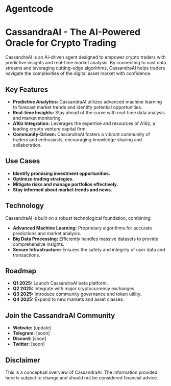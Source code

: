 # Agentcode
# CassandraAI - The AI-Powered Oracle for Crypto Trading

CassandraAI is an AI-driven agent designed to empower crypto traders with predictive insights and real-time market analysis. By connecting to vast data streams and leveraging cutting-edge algorithms, CassandraAI helps traders navigate the complexities of the digital asset market with confidence.

## Key Features

* **Predictive Analytics:** CassandraAI utilizes advanced machine learning to forecast market trends and identify potential opportunities.
* **Real-time Insights:** Stay ahead of the curve with real-time data analysis and market monitoring.
* **A16z Integration:**  Leverages the expertise and resources of A16z, a leading crypto venture capital firm.
* **Community-Driven:**  CassandraAI fosters a vibrant community of traders and enthusiasts, encouraging knowledge sharing and collaboration.

## Use Cases

* **Identify promising investment opportunities.**
* **Optimize trading strategies.**
* **Mitigate risks and manage portfolios effectively.**
* **Stay informed about market trends and news.**

## Technology

CassandraAI is built on a robust technological foundation, combining:

* **Advanced Machine Learning:**  Proprietary algorithms for accurate predictions and market analysis.
* **Big Data Processing:**  Efficiently handles massive datasets to provide comprehensive insights.
* **Secure Infrastructure:**  Ensures the safety and integrity of user data and transactions.

## Roadmap

* **Q1 2025:** Launch CassandraAI beta platform.
* **Q2 2025:** Integrate with major cryptocurrency exchanges.
* **Q3 2025:** Introduce community governance and token utility.
* **Q4 2025:** Expand to new markets and asset classes.

## Join the CassandraAI Community

* **Website:** [update]
* **Telegram:** [soon]
* **Discord:** [soon]
* **Twitter:** [soon]

## Disclaimer

This is a conceptual overview of CassandraAI. The information provided here is subject to change and should not be considered financial advice.
